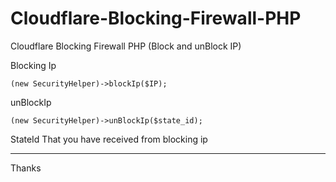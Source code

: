 # Cloudflare-Blocking-Firewall-PHP
Cloudflare Blocking Firewall PHP (Block and unBlock IP)

Blocking Ip

`
(new SecurityHelper)->blockIp($IP);
`

unBlockIp

`
(new SecurityHelper)->unBlockIp($state_id);
`

StateId That you have received from blocking ip

---------
Thanks

